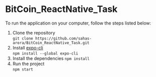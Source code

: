# BitCoin_ReactNative_Task

To run the application on your computer, follow the steps listed below:

1) Clone the repository <br/>
```git clone https://github.com/sahas-arora/BitCoin_ReactNative_Task.git```
2) Install [expo-cli](https://docs.expo.io/workflow/expo-cli/) <br/>
```npm install --global expo-cli```
3) Install the dependencies 
```npm install```
4) Run the project<br/>
```npm start```
